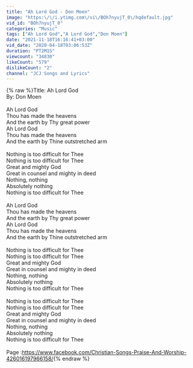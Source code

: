 ```yaml
---
title: "Ah Lord God - Don Moen"
image: "https:\/\/i.ytimg.com\/vi\/BOh7nyujT_0\/hqdefault.jpg"
vid_id: "BOh7nyujT_0"
categories: "Music"
tags: ["Ah Lord God","A Lord God","Don Moen"]
date: "2021-11-18T16:16:41+03:00"
vid_date: "2020-04-18T03:06:53Z"
duration: "PT2M1S"
viewcount: "34830"
likeCount: "579"
dislikeCount: "2"
channel: "JCJ Songs and Lyrics"
---
```

{% raw %}Title: Ah Lord God<br />By: Don Moen<br /><br />Ah Lord God<br />Thou has made the heavens<br />And the earth by Thy great power<br />Ah Lord God<br />Thou has made the heavens<br />And the earth by Thine outstretched arm<br /><br />Nothing is too difficult for Thee<br />Nothing is too difficult for Thee<br />Great and mighty God<br />Great in counsel and mighty in deed<br />Nothing, nothing<br />Absolutely nothing<br />Nothing is too difficult for Thee<br /><br />Ah Lord God<br />Thou has made the heavens<br />And the earth by Thy great power<br />Ah Lord God<br />Thou has made the heavens<br />And the earth by Thine outstretched arm<br /><br />Nothing is too difficult for Thee<br />Nothing is too difficult for Thee<br />Great and mighty God<br />Great in counsel and mighty in deed<br />Nothing, nothing<br />Absolutely nothing<br />Nothing is too difficult for Thee<br /><br />Nothing is too difficult for Thee<br />Nothing is too difficult for Thee<br />Great and mighty God<br />Great in counsel and mighty in deed<br />Nothing, nothing<br />Absolutely nothing<br />Nothing is too difficult for Thee<br /><br />Page :<a rel="nofollow" target="blank" href="https://www.facebook.com/Christian-Songs-Praise-And-Worship-426016197966158/">https://www.facebook.com/Christian-Songs-Praise-And-Worship-426016197966158/</a>{% endraw %}
